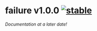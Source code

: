 
# failure v1.0.0 [![stable](http://badges.github.io/stability-badges/dist/stable.svg)](http://github.com/badges/stability-badges)

*Documentation at a later date!*
